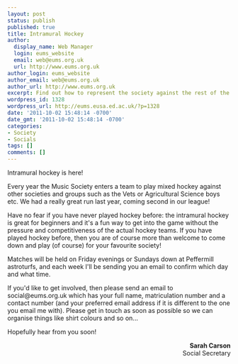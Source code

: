 ```yaml
---
layout: post
status: publish
published: true
title: Intramural Hockey
author:
  display_name: Web Manager
  login: eums_website
  email: web@eums.org.uk
  url: http://www.eums.org.uk
author_login: eums_website
author_email: web@eums.org.uk
author_url: http://www.eums.org.uk
excerpt: Find out how to represent the society against the rest of the University...
wordpress_id: 1328
wordpress_url: http://eums.eusa.ed.ac.uk/?p=1328
date: '2011-10-02 15:48:14 -0700'
date_gmt: '2011-10-02 15:48:14 -0700'
categories:
- Society
- Socials
tags: []
comments: []
---
```

<p>Intramural hockey is here!</p></p>
<p>Every year the Music Society enters a team to play mixed hockey against other societies and groups such as the Vets or Agricultural Science boys etc. We had a really great run last year, coming second in our league!</p></p>
<p>Have no fear if you have never played hockey before: the intramural hockey is great for beginners and it's a fun way to get into the game without the pressure and competitiveness of the actual hockey teams. If you have played hockey before, then you are of course more than welcome to come down and play (of course) for your favourite society!</p></p>
<p>Matches will be held on Friday evenings or Sundays down at Peffermill astroturfs, and each week I'll be sending you an email to confirm which day and what time.</p></p>
<p>If you'd like to get involved, then please send an email to social@eums.org.uk which has your full name, matriculation number and a contact number (and your preferred email address if it is different to the one you email me with). Please get in touch as soon as possible so we can organise things like shirt colours and so on...</p></p>
<p>Hopefully hear from you soon!</p></p>
<p style="text-align: right;"><strong>Sarah Carson<br />
</strong>Social Secretary</p></p>
